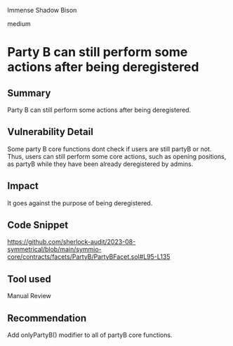 Immense Shadow Bison

medium

# Party B can still perform some actions after being deregistered
## Summary
Party B can still perform some actions after being deregistered.
## Vulnerability Detail
Some party B core functions dont check if users are still partyB or not. Thus, users can still perform some core actions, such as opening positions, as partyB while they have been already deregistered by admins.
## Impact
It goes against the purpose of being deregistered.
## Code Snippet
https://github.com/sherlock-audit/2023-08-symmetrical/blob/main/symmio-core/contracts/facets/PartyB/PartyBFacet.sol#L95-L135
## Tool used

Manual Review

## Recommendation
Add onlyPartyB() modifier to all of partyB core functions.